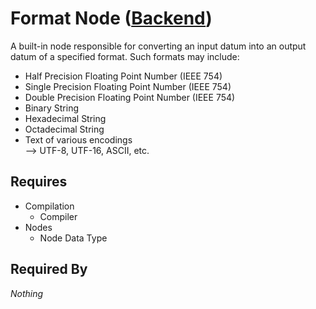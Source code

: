 # Format Node ([Backend](../backend.md))

A built-in node responsible for converting an input datum into an output datum of a specified format. Such formats may include:

- Half Precision Floating Point Number (IEEE 754)
- Single Precision Floating Point Number (IEEE 754)
- Double Precision Floating Point Number (IEEE 754)
- Binary String
- Hexadecimal String
- Octadecimal String
- Text of various encodings<br>
    --> UTF-8, UTF-16, ASCII, etc.

## Requires

- Compilation
    - Compiler
- Nodes
    - Node Data Type

## Required By

*Nothing*
